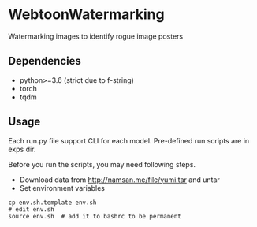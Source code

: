 # WebtoonWatermarking
Watermarking images to identify rogue image posters

## Dependencies
- python>=3.6 (strict due to f-string)
- torch
- tqdm

## Usage
Each run.py file support CLI for each model.
Pre-defined run scripts are in exps dir.

Before you run the scripts, you may need following steps.

- Download data from http://namsan.me/file/yumi.tar and untar
- Set environment variables
```
cp env.sh.template env.sh
# edit env.sh
source env.sh  # add it to bashrc to be permanent
```

